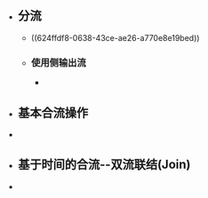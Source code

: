 - ## 分流
	- ((624ffdf8-0638-43ce-ae26-a770e8e19bed))
	- ### 使用侧输出流
		-
- ## 基本合流操作
-
- ## 基于时间的合流--双流联结(Join)
-